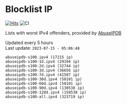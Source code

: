 # Blocklist IP

[![Hits](https://hits.seeyoufarm.com/api/count/incr/badge.svg?url=https%3A%2F%2Fgithub.com%2Fborestad%2Fblocklist-ip%2F&count_bg=%2379C83D&title_bg=%23555555&icon=&icon_color=%23E7E7E7&title=hits&edge_flat=false)](https://hits.seeyoufarm.com)  ![CI](https://img.shields.io/github/workflow/status/borestad/blocklist-ip/CI?style=flat-square)

Lists with worst IPv4 offenders, provided by [AbuseIPDB](https://www.abuseipdb.com/)

<!-- FOOTER-PLACEHOLDER -->
Updated every 5 hours<br>
Last update: `2023-07-15 - 05:06:48`
```
abuseipdb-s100.ipv4 (17215 ip)
abuseipdb-s100-1d.ipv4 (29194 ip)
abuseipdb-s100-2d.ipv4 (32744 ip)
abuseipdb-s100-3d.ipv4 (36656 ip)
abuseipdb-s100-7d.ipv4 (41587 ip)
abuseipdb-s100-30d.ipv4 (58101 ip)
abuseipdb-s100-60d.ipv4 (58101 ip)
abuseipdb-s100-90d.ipv4 (130538 ip)
abuseipdb-s100-120d.ipv4 (158538 ip)
abuseipdb-s100-all.ipv4 (323719 ip)
```
